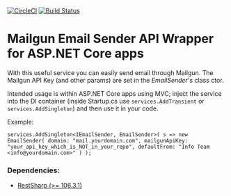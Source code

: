 [![CircleCI](https://circleci.com/gh/GlitchedPolygons/MailgunEmailSender.svg?style=shield)](https://circleci.com/gh/GlitchedPolygons/MailgunEmailSender)   [![Build Status](https://travis-ci.org/GlitchedPolygons/MailgunEmailSender.svg?branch=master)](https://travis-ci.org/GlitchedPolygons/MailgunEmailSender)

# Mailgun Email Sender API Wrapper for ASP.NET Core apps

With this useful service you can easily send email through Mailgun. 
The Mailgun API Key (and other params) are set in the _EmailSender_'s class ctor. 

Intended usage is within ASP.NET Core apps using MVC; inject the service into the DI container 
(inside Startup.cs use `services.AddTransient` or `services.AddSingleton`) and then use it in your code.

Example:

`
services.AddSingleton<IEmailSender, EmailSender>(
                s => new EmailSender(
                    domain: "mail.yourdomain.com",
                    mailgunApiKey: "your_api_key_which_is_NOT_in_your_repo",
                    defaultFrom: "Info Team <info@yourdomain.com>"
                )
            );
` 

### Dependencies:

* [RestSharp (>= 106.3.1)](https://github.com/restsharp/RestSharp)
